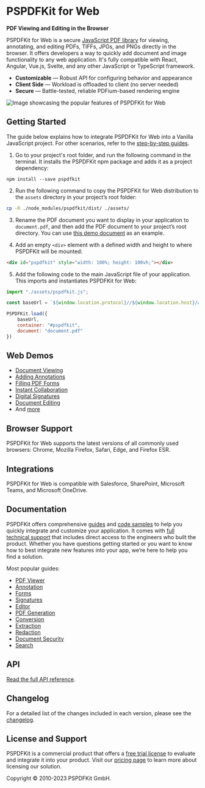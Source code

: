 # PSPDFKit for Web

**PDF Viewing and Editing in the Browser**

PSPDFKit for Web is a secure [JavaScript PDF library](https://pspdfkit.com/guides/web/) for viewing, annotating, and editing PDFs, TIFFs, JPGs, and PNGs directly in the browser. It offers developers a way to quickly add document and image functionality to any web application. It's fully compatible with React, Angular, Vue.js, Svelte, and any other JavaScript or TypeScript framework.

- **Customizable** — Robust API for configuring behavior and appearance
- **Client Side** — Workload is offloaded to client (no server needed) 
- **Secure** — Battle-tested, reliable PDFium-based rendering engine

![Image showcasing the popular features of PSPDFKit for Web](https://pspdfkit.com/images/intercom/pspdfkit-npm.png)

## Getting Started

The guide below explains how to integrate PSPDFKit for Web into a Vanilla JavaScript project. For other scenarios, refer to the [step-by-step guides](https://pspdfkit.com/getting-started/web/?utm_source=npm&utm_medium=referral&utm_campaign=readme).

1. Go to your project's root folder, and run the following command in the terminal. It installs the PSPDFKit npm package and adds it as a project dependency:

```npm
npm install --save pspdfkit
```

2. Run the following command to copy the PSPDFKit for Web distribution to the `assets` directory in your project’s root folder:

```bash
cp -R ./node_modules/pspdfkit/dist/ ./assets/
```

3. Rename the PDF document you want to display in your application to `document.pdf`, and then add the PDF document to your project’s root directory. You can use [this demo document](https://pspdfkit.com/downloads/pspdfkit-web-demo.pdf) as an example.

4. Add an empty `<div>` element with a defined width and height to where PSPDFKit will be mounted:

```html
<div id="pspdfkit" style="width: 100%; height: 100vh;"></div>
```

5. Add the following code to the main JavaScript file of your application. This imports and instantiates PSPDFKit for Web:

```js
import "./assets/pspdfkit.js";

const baseUrl = `${window.location.protocol}//${window.location.host}/assets/`;

PSPDFKit.load({
	baseUrl,
	container: "#pspdfkit",
	document: "document.pdf"
})
```

## Web Demos

- [Document Viewing](https://pspdfkit.com/demo/viewer?utm_source=npm&utm_medium=referral&utm_campaign=readme)
- [Adding Annotations](https://pspdfkit.com/demo/annotations?utm_source=npm&utm_medium=referral&utm_campaign=readme)
- [Filling PDF Forms](https://pspdfkit.com/demo/forms?utm_source=npm&utm_medium=referral&utm_campaign=readme)
- [Instant Collaboration](https://pspdfkit.com/demo/instant-collaboration?utm_source=npm&utm_medium=referral&utm_campaign=readme)
- [Digital Signatures](https://pspdfkit.com/demo/signatures?utm_source=npm&utm_medium=referral&utm_campaign=readme)
- [Document Editing](https://pspdfkit.com/demo/editor?utm_source=npm&utm_medium=referral&utm_campaign=readme)
- And [more](https://pspdfkit.com/demo/?utm_source=npm&utm_medium=referral&utm_campaign=readme)

## Browser Support

PSPDFKit for Web supports the latest versions of all commonly used browsers: Chrome, Mozilla Firefox, Safari, Edge, and Firefox ESR.

## Integrations

PSPDFKit for Web is compatible with Salesforce, SharePoint, Microsoft Teams, and Microsoft OneDrive.

## Documentation

PSPDFKit offers comprehensive [guides](https://pspdfkit.com/guides/web/?utm_source=npm&utm_medium=referral&utm_campaign=readme) and [code samples](https://pspdfkit.com/guides/web/samples/?utm_source=npm&utm_medium=referral&utm_campaign=readme) to help you quickly integrate and customize your application. It comes with [full technical support](http://pspdfkit.com/support/request/?utm_source=npm&utm_medium=referral&utm_campaign=readme) that includes direct access to the engineers who built the product. Whether you have questions getting started or you want to know how to best integrate new features into your app, we’re here to help you find a solution.

Most popular guides:

- [PDF Viewer](https://pspdfkit.com/guides/web/viewer/?utm_source=npm&utm_medium=referral&utm_campaign=readme)
- [Annotation](https://pspdfkit.com/guides/web/annotations/?utm_source=npm&utm_medium=referral&utm_campaign=readme)
- [Forms](https://pspdfkit.com/guides/web/forms/?utm_source=npm&utm_medium=referral&utm_campaign=readme)
- [Signatures](https://pspdfkit.com/guides/web/signatures/?utm_source=npm&utm_medium=referral&utm_campaign=readme)
- [Editor](https://pspdfkit.com/guides/web/editor/?utm_source=npm&utm_medium=referral&utm_campaign=readme)
- [PDF Generation](https://pspdfkit.com/guides/web/pdf-generation/?utm_source=npm&utm_medium=referral&utm_campaign=readme)
- [Conversion](https://pspdfkit.com/guides/web/conversion/?utm_source=npm&utm_medium=referral&utm_campaign=readme)
- [Extraction](https://pspdfkit.com/guides/web/extraction/?utm_source=npm&utm_medium=referral&utm_campaign=readme)
- [Redaction](https://pspdfkit.com/guides/web/redaction/?utm_source=npm&utm_medium=referral&utm_campaign=readme)
- [Document Security](https://pspdfkit.com/guides/web/document-security/?utm_source=npm&utm_medium=referral&utm_campaign=readme)
- [Search](https://pspdfkit.com/guides/web/search/?utm_source=npm&utm_medium=referral&utm_campaign=readme)

## API

[Read the full API reference](https://pspdfkit.com/api/web/PSPDFKit.html).

## Changelog

For a detailed list of the changes included in each version, please see the [changelog](https://pspdfkit.com/changelog/web/?utm_source=npm&utm_medium=referral&utm_campaign=readme).

## License and Support

PSPDFKit is a commercial product that offers a [free trial license](https://pspdfkit.com/try/) to evaluate and integrate it into your product. Visit our [pricing page](https://pspdfkit.com/pricing/) to learn more about licensing our solution.

Copyright © 2010-2023 PSPDFKit GmbH.